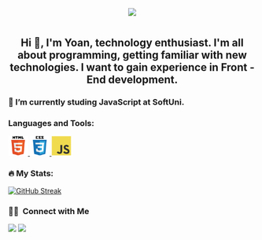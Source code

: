 <div id="header" align="center">
  <img src="https://media.giphy.com/media/YPJ5gi3MZzSjhtQTIk/giphy.gif" width="150"/>
</div>

<h1 align="center"></h1>
<h2 align="center">Hi 👋, I'm Yoan, technology enthusiast. I'm all about programming, getting familiar with new technologies. I want to gain experience in Front - End development.
 </h>




<h3  align="left">
  🌱 I’m currently studing JavaScript at SoftUni.
</h>


<h3 align="left">Languages and Tools:</h3>

<p align="left">  
<a href="https://www.w3.org/html/" target="_blank" rel="noreferrer"> 
<img src="https://raw.githubusercontent.com/devicons/devicon/master/icons/html5/html5-original-wordmark.svg" alt="html5" width="40" height="40"/> </a> 
<a href="https://www.w3schools.com/css/" target="_blank" rel="noreferrer"> 
<img src="https://raw.githubusercontent.com/devicons/devicon/master/icons/css3/css3-original-wordmark.svg" alt="css3" width="40" height="40"/> </a>
<a href="https://developer.mozilla.org/en-US/docs/Web/JavaScript" target="_blank" rel="noreferrer"> 
<img src="https://raw.githubusercontent.com/devicons/devicon/master/icons/javascript/javascript-original.svg" alt="javascript" width="40" height="40"/> </a><!--- and soon <a href="https://reactjs.org/" target="_blank" rel="noreferrer"> <img src="https://upload.wikimedia.org/wikipedia/commons/a/a7/React-icon.svg" alt="React Logo" width="40" height="40" title="React JS"/> </a>  </p>&nbsp; --->

 <h3 align="left">🔥 My Stats:</h3>
 
[![GitHub Streak](https://github-readme-streak-stats.herokuapp.com/?user=angel0w&theme=tokyonight)](https://git.io/streak-stats)

 
 
 
 
 ### 🤝🏻  &nbsp;Connect with Me

<a href="https://www.linkedin.com/in/yoan-angelov-047430226/"><img src="https://img.shields.io/badge/-Yoan%20Angelov-0A66C2?style=flat&logo=linkedin&logoColor=white"/></a>
<a href="mailto:yoan.angelov94@gmail.com"><img src="https://img.shields.io/badge/-yoan.angelov94@gmail.com-EA4335?style=flat&logo=gmail&logoColor=white"/></a>



